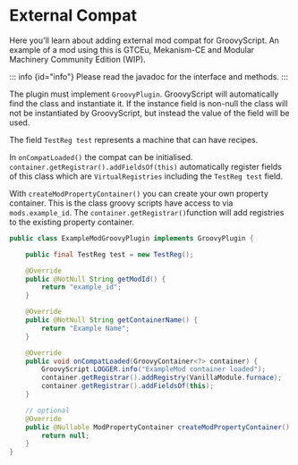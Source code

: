 
# External Compat

Here you'll learn about adding external mod compat for GroovyScript.
An example of a mod using this is GTCEu, Mekanism-CE and Modular Machinery Community Edition (WIP).

::: info {id="info"}
Please read the javadoc for the interface and methods.
:::

The plugin must implement `GroovyPlugin`. GroovyScript will automatically find the class and instantiate it. If the
instance field is non-null the class will not be instantiated by GroovyScript, but instead the value of the field will
be used.

The field `TestReg test` represents a machine that can have recipes.

In `onCompatLoaded()` the compat can be initialised. `container.getRegistrar().addFieldsOf(this)`
automatically register fields of this class which are `VirtualRegistries` including the `TestReg test` field.

With `createModPropertyContainer()` you can create your own property container.
This is the class groovy scripts have access to via `mods.example_id`. The `container.getRegistrar()`function will add registries to the existing property container.

```java
public class ExampleModGroovyPlugin implements GroovyPlugin {

    public final TestReg test = new TestReg();

    @Override
    public @NotNull String getModId() {
        return "example_id";
    }

    @Override
    public @NotNull String getContainerName() {
        return "Example Name";
    }

    @Override
    public void onCompatLoaded(GroovyContainer<?> container) {
        GroovyScript.LOGGER.info("ExampleMod container loaded");
        container.getRegistrar().addRegistry(VanillaModule.furnace);
        container.getRegistrar().addFieldsOf(this);
    }

    // optional
    @Override
    public @Nullable ModPropertyContainer createModPropertyContainer() {
        return null;
    }
}
```
